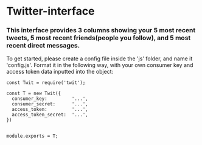 # Twitter-interface

### This interface provides 3 columns showing your 5 most recent tweets, 5 most recent friends(people you follow), and 5 most recent direct messages.

To get started, please create a config file inside the 'js' folder, and name it 'config.js'. Format it in the following way, with your own consumer key and access token data inputted into the object:
```
const Twit = require('twit');

const T = new Twit({
  consumer_key:         '...',
  consumer_secret:      '...',
  access_token:         '...',
  access_token_secret:  '...',
})


module.exports = T;
```
